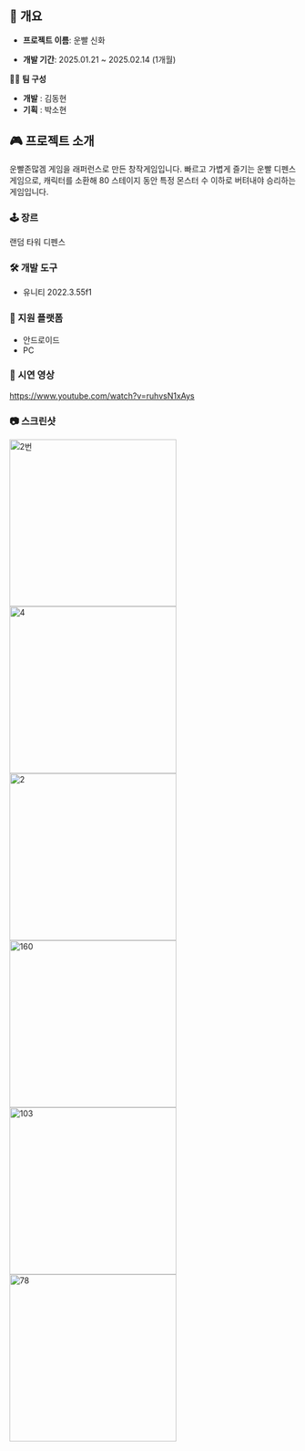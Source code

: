 ## 📌 개요
- **프로젝트 이름**: 운빨 신화

- **개발 기간**: 2025.01.21 ~ 2025.02.14 (1개월)

💂‍♂️ **팀 구성**
- **개발** : 김동현
- **기획** : 박소현
## 🎮 프로젝트 소개
운빨존많겜 게임을 래퍼런스로 만든 창작게임입니다.
빠르고 가볍게 즐기는 운빨 디펜스 게임으로, 캐릭터를 소환해 80 스테이지 동안 특정 몬스터 수 이하로 버텨내야 승리하는 게임입니다.
### 🕹️ 장르
랜덤 타워 디펜스
### 🛠️ 개발 도구
- 유니티 2022.3.55f1
### 📱 지원 플랫폼
- 안드로이드
- PC
### 🎥 시연 영상
https://www.youtube.com/watch?v=ruhvsN1xAys

### 📷 스크린샷
<img width="293" alt="2번" src="https://github.com/user-attachments/assets/c955fc38-f4c8-42f3-999a-5c0476375d5c" />
<img width="293" alt="4" src="https://github.com/user-attachments/assets/bbee4967-5a0d-491a-bbb2-da803a468bd5" />
<img width="293" alt="2" src="https://github.com/user-attachments/assets/af0d8a40-fc6f-467d-863e-ee4abf37769c" />
<img width="293" alt="160" src="https://github.com/user-attachments/assets/b8a0f9a9-c839-477b-b4df-80007f1485b0" />
<img width="293" alt="103" src="https://github.com/user-attachments/assets/49d2b50a-705c-40d1-a760-2fc557d1e939" />
<img width="293" alt="78" src="https://github.com/user-attachments/assets/ff5c4e4f-f478-48c2-944f-6b6cdcb6e807" />
